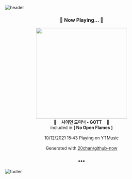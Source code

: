 ![header](https://capsule-render.vercel.app/api?type=wave&height=170&section=header&text=Hi.%20I'm%20SHIFT&fontColor=090707&fontAlignX=45&fontAlignY=65&fontSize=100)

<h3 align="center">🎵 Now Playing... 🎵</h3>
<p align="center">
  <a href="https://music.youtube.com/watch?v=8SfCPh4leHk">
    <img width="300" src="https://lh3.googleusercontent.com/6-iWv6YqjBQylxtHHfA5aPoBYMwX7nx1IajfU6HYVHOSQ4aYDPOB2Oy-S7Dt0hjvWu2Gaa-aUN8jI5Mn">
  </a>
  <br>
  🎵&nbsp&nbsp&nbsp <b>사이먼 도미닉 - GOTT</b> &nbsp&nbsp&nbsp🎵
  <br>
  included in <b>[ No Open Flames ]</b>
  
  <br />
  <br />
  10/12/2021 15:43 Playing on YTMusic
  <br />
  <br />
  Generated with <a href="https://github.com/20chan/github-now">20chan/github-now</a>
</p>

<h3 align="center">•••</h3>

![footer](https://capsule-render.vercel.app/api?type=wave&height=150&section=footer)
